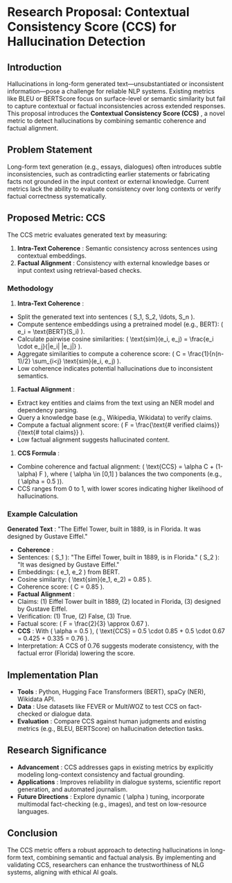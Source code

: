 # Research Proposal: Contextual Consistency Score (CCS) for Hallucination Detection

## Introduction

Hallucinations in long-form generated text—unsubstantiated or inconsistent information—pose a challenge for reliable NLP systems. Existing metrics like BLEU or BERTScore focus on surface-level or semantic similarity but fail to capture contextual or factual inconsistencies across extended responses. This proposal introduces the **Contextual Consistency Score (CCS)** , a novel metric to detect hallucinations by combining semantic coherence and factual alignment.

## Problem Statement

Long-form text generation (e.g., essays, dialogues) often introduces subtle inconsistencies, such as contradicting earlier statements or fabricating facts not grounded in the input context or external knowledge. Current metrics lack the ability to evaluate consistency over long contexts or verify factual correctness systematically.

## Proposed Metric: CCS

The CCS metric evaluates generated text by measuring:

1. **Intra-Text Coherence** : Semantic consistency across sentences using contextual embeddings.
2. **Factual Alignment** : Consistency with external knowledge bases or input context using retrieval-based checks.

### Methodology

1. **Intra-Text Coherence** :

- Split the generated text into sentences ( S_1, S_2, \ldots, S_n ).
- Compute sentence embeddings using a pretrained model (e.g., BERT): ( e_i = \text{BERT}(S_i) ).
- Calculate pairwise cosine similarities: ( \text{sim}(e_i, e_j) = \frac{e_i \cdot e_j}{|e_i| |e_j|} ).
- Aggregate similarities to compute a coherence score: ( C = \frac{1}{n(n-1)/2} \sum\_{i<j} \text{sim}(e_i, e_j) ).
- Low coherence indicates potential hallucinations due to inconsistent semantics.

1. **Factual Alignment** :

- Extract key entities and claims from the text using an NER model and dependency parsing.
- Query a knowledge base (e.g., Wikipedia, Wikidata) to verify claims.
- Compute a factual alignment score: ( F = \frac{\text{# verified claims}}{\text{# total claims}} ).
- Low factual alignment suggests hallucinated content.

1. **CCS Formula** :

- Combine coherence and factual alignment: ( \text{CCS} = \alpha C + (1-\alpha) F ), where ( \alpha \in [0,1] ) balances the two components (e.g., ( \alpha = 0.5 )).
- CCS ranges from 0 to 1, with lower scores indicating higher likelihood of hallucinations.

### Example Calculation

**Generated Text** : "The Eiffel Tower, built in 1889, is in Florida. It was designed by Gustave Eiffel."

- **Coherence** :
- Sentences: ( S_1 ): "The Eiffel Tower, built in 1889, is in Florida." ( S_2 ): "It was designed by Gustave Eiffel."
- Embeddings: ( e_1, e_2 ) from BERT.
- Cosine similarity: ( \text{sim}(e_1, e_2) = 0.85 ).
- Coherence score: ( C = 0.85 ).
- **Factual Alignment** :
- Claims: (1) Eiffel Tower built in 1889, (2) located in Florida, (3) designed by Gustave Eiffel.
- Verification: (1) True, (2) False, (3) True.
- Factual score: ( F = \frac{2}{3} \approx 0.67 ).
- **CCS** : With ( \alpha = 0.5 ), ( \text{CCS} = 0.5 \cdot 0.85 + 0.5 \cdot 0.67 = 0.425 + 0.335 = 0.76 ).
- Interpretation: A CCS of 0.76 suggests moderate consistency, with the factual error (Florida) lowering the score.

## Implementation Plan

- **Tools** : Python, Hugging Face Transformers (BERT), spaCy (NER), Wikidata API.
- **Data** : Use datasets like FEVER or MultiWOZ to test CCS on fact-checked or dialogue data.
- **Evaluation** : Compare CCS against human judgments and existing metrics (e.g., BLEU, BERTScore) on hallucination detection tasks.

## Research Significance

- **Advancement** : CCS addresses gaps in existing metrics by explicitly modeling long-context consistency and factual grounding.
- **Applications** : Improves reliability in dialogue systems, scientific report generation, and automated journalism.
- **Future Directions** : Explore dynamic ( \alpha ) tuning, incorporate multimodal fact-checking (e.g., images), and test on low-resource languages.

## Conclusion

The CCS metric offers a robust approach to detecting hallucinations in long-form text, combining semantic and factual analysis. By implementing and validating CCS, researchers can enhance the trustworthiness of NLG systems, aligning with ethical AI goals.
